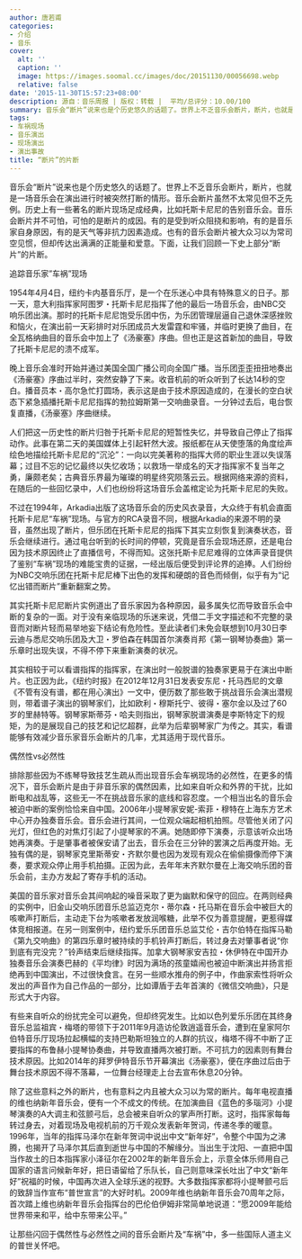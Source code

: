 ```yaml
---
author: 唐若甫
categories:
- 介绍
- 音乐
cover:
  alt: ''
  caption: ''
  image: https://images.soomal.cc/images/doc/20151130/00056698.webp
  relative: false
date: '2015-11-30T15:57:23+08:00'
description: 源自：音乐周报 | 版权：转载 |  平均/总评分：10.00/100
summary: 音乐会“断片”说来也是个历史悠久的话题了。世界上不乏音乐会断片，断片，也就是一场音乐会在演出进行时被突然打断的情形。音乐会断片虽然不太常见但不乏先例。历史上有一些著名的断片现场足成经典，比如托斯卡尼尼的告别音乐会……
tags:
- 车祸现场
- 音乐演出
- 现场演出
- 演出事故
title: “断片”的片断
---
```


音乐会“断片”说来也是个历史悠久的话题了。世界上不乏音乐会断片，断片，也就是一场音乐会在演出进行时被突然打断的情形。音乐会断片虽然不太常见但不乏先例。历史上有一些著名的断片现场足成经典，比如托斯卡尼尼的告别音乐会。音乐会断片并不可怕，可怕的是断片的成因。有的是受到听众阻挠和影响，有的是音乐家自身原因，有的是天气等非抗力因素造成。也有的音乐会断片被大众习以为常司空见惯，但却传达出满满的正能量和爱意。下面，让我们回顾一下史上部分“断片”的片断。

追踪音乐家”车祸”现场

1954年4月4日，纽约卡内基音乐厅，是一个在乐迷心中具有特殊意义的日子。那一天，意大利指挥家阿图罗・托斯卡尼尼指挥了他的最后一场音乐会，由NBC交响乐团出演。那时的托斯卡尼尼饱受乐团中伤，为乐团管理层逼自己退休深感挫败和恼火，在演出前一天彩排时对乐团成员大发雷霆和牢骚，并临时更换了曲目，在全瓦格纳曲目的音乐会中加上了《汤豪塞》序曲。但也正是这首新加的曲目，导致了托斯卡尼尼的溃不成军。

晚上音乐会准时开始并通过美国全国广播公司向全国广播。当乐团歪歪扭扭地奏出《汤豪塞》序曲过半时，突然安静了下来。收音机前的听众听到了长达14秒的空白。播音员本・高尔急忙打圆场，表示这是由于技术原因造成的，在漫长的空白状态下紧急插播托斯卡尼尼指挥的勃拉姆斯第一交响曲录音。一分钟过去后，电台恢复直播，《汤豪塞》序曲继续。

人们把这一历史性的断片归咎于托斯卡尼尼的短暂性失忆，并导致自己停止了指挥动作。此事在第二天的美国媒体上引起轩然大波。报纸都在从天使堕落的角度绘声绘色地描绘托斯卡尼尼的“沉沦”：一向以完美著称的指挥大师的职业生涯以失误落幕；过目不忘的记忆最终以失忆收场；以救场一举成名的天才指挥家不复当年之勇，廉颇老矣；古典音乐界最为璀璨的明星终究陨落云云。根据网络来源的资料，在随后的一些回忆录中，人们也纷纷将这场音乐会盖棺定论为托斯卡尼尼的失败。

不过在1994年，Arkadia出版了这场音乐会的历史风衣录音，大众终于有机会直面托斯卡尼尼“车祸”现场。与官方的RCA录音不同，根据Arkadia的来源不明的录音，虽然出现了断片，但乐团在托斯卡尼尼的指挥下其实立刻恢复到演奏状态，音乐会继续进行。通过电台听到的长时间的停顿，究竟是音乐会现场还原，还是电台因为技术原因终止了直播信号，不得而知。这张托斯卡尼尼难得的立体声录音提供了鉴别“车祸”现场的难能宝贵的证据，一经出版后便受到评论界的追捧。人们纷纷为NBC交响乐团在托斯卡尼尼棒下出色的发挥和硬朗的音色而倾倒，似乎有为“记忆出错而断片”重新翻案之势。

其实托斯卡尼尼断片实例道出了音乐家因为各种原因，最多属失忆而导致音乐会中断的复杂的一面。对于没有亲临现场的乐迷来说，凭借二手文字描述和不完整的录音而对断片轻而易举地妄下结论有危险性。至此读者们未免会联想到10月30日李云迪与悉尼交响乐团及大卫・罗伯森在韩国首尔演奏肖邦《第一钢琴协奏曲》第一乐章时出现失误，不得不停下来重新演奏的状况。

其实相较于可以看谱指挥的指挥家，在演出时一般脱谱的独奏家更易于在演出中断片。也正因为此，《纽约时报》在2012年12月31日发表安东尼・托马西尼的文章《不管有没有谱，都在用心演出》一文中，便历数了那些敢于挑战音乐会演出潜规则，带着谱子演出的钢琴家们，比如欧利・穆斯托宁、彼得・塞尔金以及过了60岁的里赫特等。钢琴家斯蒂芬・哈夫则指出，钢琴家脱谱演奏是李斯特定下的规矩，为的是展现自己的技艺和记忆超群，此举为后辈钢琴家广为传之。其实，看谱能够有效减少音乐家音乐会断片的几率，尤其适用于现代音乐。

偶然性vs必然性

排除那些因为不练琴导致技艺生疏从而出现音乐会车祸现场的必然性，在更多的情况下，音乐会断片是由于非音乐家的偶然因素，比如来自听众和外界的干扰，比如断电和战乱等，这些无一不在挑战音乐家的底线和容忍度。一个相当出名的音乐会被迫中断的案例恰恰来自中国。2006年小提琴家安妮-索菲・穆特在上海东方艺术中心开办独奏音乐会。音乐会进行其间，一位观众端起相机拍照。尽管他关闭了闪光灯，但红色的对焦灯引起了小提琴家的不满。她随即停下演奏，示意该听众出场她再演奏。于是肇事者被保安请了出去，音乐会在三分钟的罢演之后再度开始。无独有偶的是，钢琴家克里斯蒂安・齐默尔曼也因为发现有观众在偷偷摄像而停下演奏，要求观众停止用手机拍摄。正因为此，去年年末齐默尔曼在上海交响乐团的音乐会前，主办方发起了寄存手机的活动。

美国的音乐家对音乐会其间响起的噪音采取了更为幽默和保守的回应。在两则经典的实例中，旧金山交响乐团音乐总监迈克尔・蒂尔森・托马斯在音乐会中被巨大的咳嗽声打断后，主动走下台为咳嗽者发放润喉糖，此举不仅为善意提醒，更惹得媒体竞相报道。在另一则案例中，纽约爱乐乐团音乐总监艾伦・吉尔伯特在指挥马勒《第九交响曲》的第四乐章时被持续的手机铃声打断后，转过身去对肇事者说“你到底有完没完？”铃声结束后继续指挥。加拿大钢琴家安吉拉・休伊特在中国开办独奏音乐会演奏巴赫的《平均律》时因为满场的孩童嬉闹也被迫中断演出并扬言拒绝再到中国演出，不过很快食言。在另一些顺水推舟的例子中，作曲家索性将听众发出的声音作为自己作品的一部分，比如谭盾于去年首演的《微信交响曲》，只是形式大于内容。

有些来自听众的纷扰完全可以避免，但却终究发生。比如以色列爱乐乐团在其终身音乐总监祖宾・梅塔的带领下于2011年9月造访伦敦逍遥音乐会，遭到在皇家阿尔伯特音乐厅现场拉起横幅的支持巴勒斯坦独立的人群的抗议，梅塔不得不中断了正要指挥的布鲁赫小提琴协奏曲，并导致直播两次被打断。不可抗力的因素则有舞台技术原因。比如2014年的拜罗伊特音乐节开幕演出《汤豪塞》，便在序曲过后由于舞台技术原因不得不落幕，一位舞台经理走上台去宣布休息20分钟。

除了这些意料之外的断片，也有意料之内且被大众习以为常的断片。每年电视直播的维也纳新年音乐会，便有一个不成文的传统。在加演曲目《蓝色的多瑙河》小提琴演奏的A大调主和弦颤弓后，总会被来自听众的掌声所打断。这时，指挥家每每转过身去，对着现场及电视机前的万千观众发表新年贺词，传递冬季的暖意。1996年，当年的指挥马泽尔在新年贺词中说出中文“新年好”，令整个中国为之沸腾，也揭开了马泽尔其后直到逝世与中国的不解缘分。当出生于沈阳、一直把中国当作故土的日本指挥家小泽征尔在2002年的新年音乐会上，示意全体乐师用自己国家的语言问候新年好，把日语留给了乐队长，自己则意味深长吐出了中文“新年好”祝福的时候，中国再次进入全球乐迷的视野。大多数指挥家都将小提琴颤弓后的致辞当作宣布“普世宣言”的大好时机。2009年维也纳新年音乐会70周年之际，首次踏上维也纳新年音乐会指挥台的巴伦伯伊姆非常简单地说道：“愿2009年能给世界带来和平，给中东带来公平。”

让那些闪回于偶然性与必然性之间的音乐会断片及“车祸”中，多一些国际人道主义的普世关怀吧。